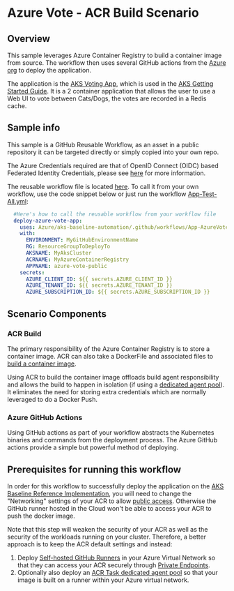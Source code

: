 # Azure Vote - ACR Build Scenario

## Overview

This sample leverages Azure Container Registry to build a container image from source. The workflow then uses several GitHub actions from the [Azure org](https://github.com/Azure) to deploy the application.

The application is the [AKS Voting App](https://github.com/Azure-Samples/azure-voting-app-redis), which is used in the [AKS Getting Started Guide](https://learn.microsoft.com/azure/aks/learn/quick-kubernetes-deploy-cli). It is a 2 container application that allows the user to use a Web UI to vote between Cats/Dogs, the votes are recorded in a Redis cache.

## Sample info

This sample is a GitHub Reusable Workflow, as an asset in a public repository it can be targeted directly or simply copied into your own repo.

The Azure Credentials required are that of OpenID Connect (OIDC) based Federated Identity Credentials, please see [here](/docs/oidc-federated-credentials.md) for more information.

The reusable workflow file is located [here](/.github/workflows/app-azurevote-acrbuild.yml). To call it from your own workflow, use the code snippet below or just run the workflow [App-Test-All.yml](/.github/workflows/App-Test-All.yml):

```yaml
  #Here's how to call the reusable workflow from your workflow file
  deploy-azure-vote-app:
    uses: Azure/aks-baseline-automation/.github/workflows/App-AzureVote-BuildOnACRs.yml@main
    with:
      ENVIRONMENT: MyGitHubEnvironmentName
      RG: ResourceGroupToDeployTo
      AKSNAME: MyAksCluster
      ACRNAME: MyAzureContainerRegistry
      APPNAME: azure-vote-public
    secrets:
      AZURE_CLIENT_ID: ${{ secrets.AZURE_CLIENT_ID }}
      AZURE_TENANT_ID: ${{ secrets.AZURE_TENANT_ID }}
      AZURE_SUBSCRIPTION_ID: ${{ secrets.AZURE_SUBSCRIPTION_ID }}
```

## Scenario Components

### ACR Build

The primary responsibility of the Azure Container Registry is to store a container image. ACR can also take a DockerFile and associated files to [build a container image](https://learn.microsoft.com/azure/container-registry/container-registry-quickstart-task-cli).

Using ACR to build the container image offloads build agent responsibility and allows the build to happen in isolation (if using a [dedicated agent pool](https://learn.microsoft.com/azure/container-registry/tasks-agent-pools)). It eliminates the need for storing extra credentials which are normally leveraged to do a Docker Push.

### Azure GitHub Actions

Using GitHub actions as part of your workflow abstracts the Kubernetes binaries and commands from the deployment process. The Azure GitHub actions provide a simple but powerful method of deploying.

## Prerequisites for running this workflow
In order for this workflow to successfully deploy the application on the [AKS Baseline Reference Implementation](https://github.com/mspnp/aks-baseline), you will need to change the "Networking" settings of your ACR to allow [public access](https://learn.microsoft.com/azure/container-registry/data-loss-prevention#azure-cli). Otherwise the GitHub runner hosted in the Cloud won't be able to access your ACR to push the docker image. 

Note that this step will weaken the security of your ACR as well as the security of the workloads running on your cluster. Therefore, a better approach is to keep the ACR default settings and instead:
  1. Deploy [Self-hosted GitHub Runners](#self-hosted-github-runners) in your Azure Virtual Network so that they can access your ACR securely through [Private Endpoints](https://learn.microsoft.com/azure/container-registry/container-registry-private-link).
  2. Optionally also deploy an [ACR Task dedicated agent pool](https://learn.microsoft.com/azure/container-registry/tasks-agent-pools) so that your image is built on a runner within your Azure virtual network. 